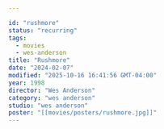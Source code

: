 ```yaml
---

id: "rushmore"
status: "recurring"
tags:
  - movies
  - wes-anderson
title: "Rushmore"
date: "2024-02-07"
modified: "2025-10-16 16:41:56 GMT-04:00"
year: 1998
director: "Wes Anderson"
category: "wes anderson"
studio: "wes anderson"
poster: "[[movies/posters/rushmore.jpg]]"
---
```

